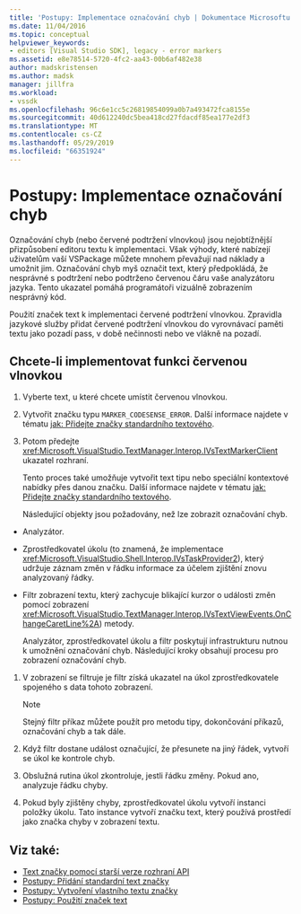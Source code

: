 ```yaml
---
title: 'Postupy: Implementace označování chyb | Dokumentace Microsoftu'
ms.date: 11/04/2016
ms.topic: conceptual
helpviewer_keywords:
- editors [Visual Studio SDK], legacy - error markers
ms.assetid: e8e78514-5720-4fc2-aa43-00b6af482e38
author: madskristensen
ms.author: madsk
manager: jillfra
ms.workload:
- vssdk
ms.openlocfilehash: 96c6e1cc5c26819854099a0b7a493472fca8155e
ms.sourcegitcommit: 40d612240dc5bea418cd27fdacdf85ea177e2df3
ms.translationtype: MT
ms.contentlocale: cs-CZ
ms.lasthandoff: 05/29/2019
ms.locfileid: "66351924"
---
```

# <a name="how-to-implement-error-markers"></a>Postupy: Implementace označování chyb
Označování chyb (nebo červené podtržení vlnovkou) jsou nejobtížnější přizpůsobení editoru textu k implementaci. Však výhody, které nabízejí uživatelům vaší VSPackage můžete mnohem převažují nad náklady a umožnit jim. Označování chyb myš označit text, který předpokládá, že nesprávné s podtržení nebo podtrženo červenou čáru vaše analyzátoru jazyka. Tento ukazatel pomáhá programátoři vizuálně zobrazením nesprávný kód.

 Použití značek text k implementaci červené podtržení vlnovkou. Zpravidla jazykové služby přidat červené podtržení vlnovkou do vyrovnávací paměti textu jako pozadí pass, v době nečinnosti nebo ve vlákně na pozadí.

## <a name="to-implement-the-red-wavy-underline-feature"></a>Chcete-li implementovat funkci červenou vlnovkou

1. Vyberte text, u které chcete umístit červenou vlnovkou.

2. Vytvořit značku typu `MARKER_CODESENSE_ERROR`. Další informace najdete v tématu [jak: Přidejte značky standardního textového](../extensibility/how-to-add-standard-text-markers.md).

3. Potom předejte <xref:Microsoft.VisualStudio.TextManager.Interop.IVsTextMarkerClient> ukazatel rozhraní.

   Tento proces také umožňuje vytvořit text tipu nebo speciální kontextové nabídky přes danou značku. Další informace najdete v tématu [jak: Přidejte značky standardního textového](../extensibility/how-to-add-standard-text-markers.md).

   Následující objekty jsou požadovány, než lze zobrazit označování chyb.

- Analyzátor.

- Zprostředkovatel úkolu (to znamená, že implementace <xref:Microsoft.VisualStudio.Shell.Interop.IVsTaskProvider2>), který udržuje záznam změn v řádku informace za účelem zjištění znovu analyzovaný řádky.

- Filtr zobrazení textu, který zachycuje blikající kurzor o události změn pomocí zobrazení <xref:Microsoft.VisualStudio.TextManager.Interop.IVsTextViewEvents.OnChangeCaretLine%2A>) metody.

  Analyzátor, zprostředkovatel úkolu a filtr poskytují infrastrukturu nutnou k umožnění označování chyb. Následující kroky obsahují procesu pro zobrazení označování chyb.

1. V zobrazení se filtruje je filtr získá ukazatel na úkol zprostředkovatele spojeného s data tohoto zobrazení.

    > [!NOTE]
    > Stejný filtr příkaz můžete použít pro metodu tipy, dokončování příkazů, označování chyb a tak dále.

2. Když filtr dostane událost označující, že přesunete na jiný řádek, vytvoří se úkol ke kontrole chyb.

3. Obslužná rutina úkol zkontroluje, jestli řádku změny. Pokud ano, analyzuje řádku chyby.

4. Pokud byly zjištěny chyby, zprostředkovatel úkolu vytvoří instanci položky úkolu. Tato instance vytvoří značku text, který používá prostředí jako značka chyby v zobrazení textu.

## <a name="see-also"></a>Viz také:
- [Text značky pomocí starší verze rozhraní API](../extensibility/using-text-markers-with-the-legacy-api.md)
- [Postupy: Přidání standardní text značky](../extensibility/how-to-add-standard-text-markers.md)
- [Postupy: Vytvoření vlastního textu značky](../extensibility/how-to-create-custom-text-markers.md)
- [Postupy: Použití značek text](../extensibility/how-to-use-text-markers.md)
